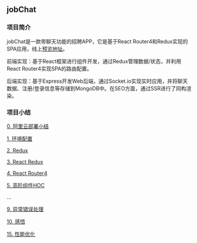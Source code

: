 
## jobChat

### 项目简介

jobChat是一款带聊天功能的招聘APP，它是基于React Router4和Redux实现的SPA应用，线上[预览地址](http://jobchat.biangl.com)。

前端实现：基于React框架进行组件开发，通过Redux管理数据/状态，并利用React Router4实现SPA的路由配置。

后端实现：基于Express开发Web后端，通过Socket.io实现实时应用，并将聊天数据、注册/登录信息等存储到MongoDB中。在SEO方面，通过SSR进行了同构渲染。

### 项目小结

[0. 阿里云部署小结](https://github.com/Bian2017/jobChat/blob/master/docs/0.%20%E9%98%BF%E9%87%8C%E4%BA%91%E9%83%A8%E7%BD%B2%E5%B0%8F%E7%BB%93.md)

[1. 环境配置](https://github.com/Bian2017/jobChat/blob/master/docs/1.%20%E7%8E%AF%E5%A2%83%E9%85%8D%E7%BD%AE.md)

[2. Redux](https://github.com/Bian2017/jobChat/blob/master/docs/2.%20Redux.md)

[3. React Redux](https://github.com/Bian2017/jobChat/blob/master/docs/3.%20React%20Redux.md)

[4. React Router4](https://github.com/Bian2017/jobChat/blob/master/docs/4.%20React%20Router4.md)

[5. 高阶组件HOC](https://github.com/Bian2017/jobChat/blob/daily/0.5.6/docs/5.%20%E9%AB%98%E9%98%B6%E7%BB%84%E4%BB%B6HOC.md)

...

[9. 异常错误处理](https://github.com/Bian2017/jobChat/blob/master/docs/9.%20%E5%BC%82%E5%B8%B8%E9%94%99%E8%AF%AF%E5%A4%84%E7%90%86.md)

[10. 感悟](https://github.com/Bian2017/jobChat/blob/master/docs/10.%20%E6%84%9F%E6%82%9F.md)

[15. 性能优化](https://github.com/Bian2017/jobChat/blob/master/docs/15.%20%E6%80%A7%E8%83%BD%E4%BC%98%E5%8C%96.md)